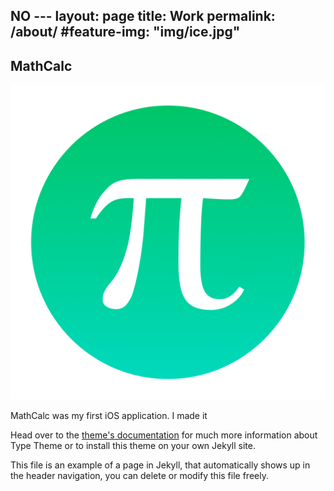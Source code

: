 NO ---
layout: page
title: Work
permalink: /about/
#feature-img: "img/ice.jpg"
---

## MathCalc

![test](/img/mathcalc.png)


MathCalc was my first iOS application. I made it 

Head over to the [theme's documentation](https://rohanchandra.github.io/project/type/) for much more information about Type Theme or to install this theme on your own Jekyll site.

This file is an example of a page in Jekyll, that automatically shows up in the header navigation, you can delete or modify this file freely.